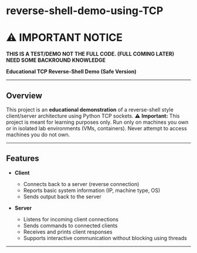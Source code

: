 # reverse-shell-demo-using-TCP
# ⚠️ IMPORTANT NOTICE

**THIS IS A TEST/DEMO NOT THE FULL CODE. (FULL COMING LATER)**  
**NEED SOME BACKROUND KNOWLEDGE**

**Educational TCP Reverse-Shell Demo (Safe Version)**

---

## Overview
This project is an **educational demonstration** of a reverse-shell style client/server architecture using Python TCP sockets.
⚠️ **Important:** This project is meant for learning purposes only. Run only on machines you own or in isolated lab environments (VMs, containers). Never attempt to access machines you do not own.

---

## Features

- **Client**
  - Connects back to a server (reverse connection)
  - Reports basic system information (IP, machine type, OS)
  - Sends output back to the server

- **Server**
  - Listens for incoming client connections
  - Sends commands to connected clients
  - Receives and prints client responses
  - Supports interactive communication without blocking using threads

---

